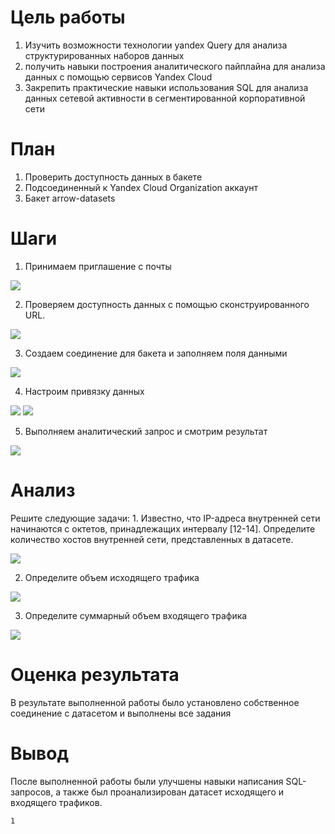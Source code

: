 # Цель работы

1.  Изучить возможности технологии yandex Query для анализа структурированных наборов данных
2.  получить навыки построения аналитического пайплайна для анализа данных с помощью сервисов Yandex Cloud
3.  Закрепить практические навыки использования SQL для анализа данных сетевой активности в сегментированной корпоративной сети

# План

1.  Проверить доступность данных в бакете
2.  Подсоединенный к Yandex Cloud Organization аккаунт
3.  Бакет arrow-datasets

# Шаги

1.  Принимаем приглашение с почты

![](img/1.png)

2.  Проверяем доступность данных с помощью сконструированного URL.

![](img/2.png)

3.  Создаем соединение для бакета и заполняем поля данными

![](img/3.png)

4.  Настроим привязку данных

![](img/4.png) ![](img/5.png)

5.  Выполняем аналитический запрос и смотрим результат

![](img/6.png)

# Анализ

Решите следующие задачи: 1. Известно, что IP-адреса внутренней сети начинаются с октетов, принадлежащих интервалу \[12-14\]. Определите количество хостов внутренней сети, представленных в датасете.

![](img/7.png)

2.  Определите объем исходящего трафика

![](img/8.png)

3.  Определите суммарный объем входящего трафика

![](img/9.png)

# Оценка результата

В результате выполненной работы было установлено собственное соединение с датасетом и выполнены все задания

# Вывод

После выполненной работы были улучшены навыки написания SQL-запросов, а также был проанализирован датасет исходящего и входящего трафиков.

```{r}
1
```

